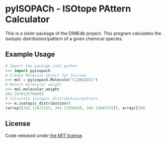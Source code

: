 # pyISOPACh - ISOtope PAttern Calculator

This is a sister package of the DIMEdb project. This program calculates the isotopic distribution/pattern of a given chemical species.

## Example Usage

```python
# Import the package into python
>>> import pyisopach
# Create Molecule object for Sucrose
>>> mol = pyisopach.Molecule("C12H22O11")
# Return molecular weight
>>> mol.molecular_weight
342.2970125766493
# Calculate isotopic distribution/pattern
>>> m.isotopic_distribution()
(array([342.11621155, 343.11956639, 344.12045733]), array([100.        ,  12.97887395,   2.260493  ]))
```


## License
Code released under [the MIT license](https://github.com/AberystwythSystemsBiology/pyisopach/blob/master/LICENSE).

